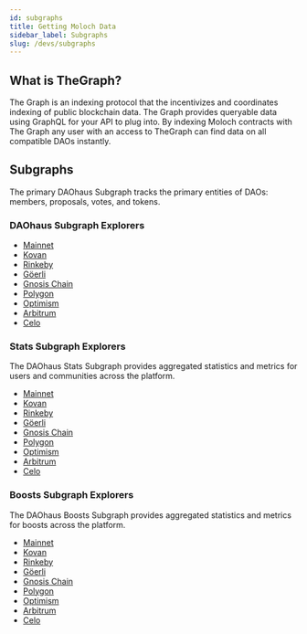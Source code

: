 ```yaml
---
id: subgraphs
title: Getting Moloch Data
sidebar_label: Subgraphs
slug: /devs/subgraphs
---
```


## What is TheGraph?

The Graph is an indexing protocol that the incentivizes and coordinates indexing of public blockchain data. The Graph provides queryable data using GraphQL for your API to plug into. By indexing Moloch contracts with The Graph any user with an access to TheGraph can find data on all compatible DAOs instantly.

## Subgraphs

The primary DAOhaus Subgraph tracks the primary entities of DAOs: members, proposals, votes, and tokens.

### DAOhaus Subgraph Explorers

- [Mainnet](https://thegraph.com/hosted-service/subgraph/odyssy-automaton/daohaus)
- [Kovan](https://thegraph.com/hosted-service/subgraph/odyssy-automaton/daohaus-kovan)
- [Rinkeby](https://thegraph.com/hosted-service/subgraph/odyssy-automaton/daohaus-rinkeby)
- [Göerli](https://thegraph.com/hosted-service/subgraph/odyssy-automaton/daohaus-goerli)
- [Gnosis Chain](https://thegraph.com/hosted-service/subgraph/odyssy-automaton/daohaus-xdai)
- [Polygon](https://thegraph.com/hosted-service/subgraph/odyssy-automaton/daohaus-matic)
- [Optimism](https://thegraph.com/hosted-service/subgraph/odyssy-automaton/daohaus-optimism)
- [Arbitrum](https://thegraph.com/hosted-service/subgraph/odyssy-automaton/daohaus-arbitrum)
- [Celo](https://thegraph.com/hosted-service/subgraph/odyssy-automaton/daohaus-celo)

### Stats Subgraph Explorers

The DAOhaus Stats Subgraph provides aggregated statistics and metrics for users and communities across the platform.

- [Mainnet](https://thegraph.com/hosted-service/subgraph/odyssy-automaton/daohaus-stats)
- [Kovan](https://thegraph.com/hosted-service/subgraph/odyssy-automaton/daohaus-stats-kovan)
- [Rinkeby](https://thegraph.com/hosted-service/subgraph/odyssy-automaton/daohaus-stats-rinkeby)
- [Göerli](https://thegraph.com/hosted-service/subgraph/odyssy-automaton/daohaus-stats-goerli)
- [Gnosis Chain](https://thegraph.com/hosted-service/subgraph/odyssy-automaton/daohaus-stats-xdai)
- [Polygon](https://thegraph.com/hosted-service/subgraph/odyssy-automaton/daohaus-stats-matic)
- [Optimism](https://thegraph.com/hosted-service/subgraph/odyssy-automaton/daohaus-stats-optimism)
- [Arbitrum](https://thegraph.com/hosted-service/subgraph/odyssy-automaton/daohaus-stats-arbitrum)
- [Celo](https://thegraph.com/hosted-service/subgraph/odyssy-automaton/daohaus-stats-celo)

### Boosts Subgraph Explorers

The DAOhaus Boosts Subgraph provides aggregated statistics and metrics for boosts across the platform.

- [Mainnet](https://thegraph.com/hosted-service/subgraph/odyssy-automaton/daohaus-boosts)
- [Kovan](https://thegraph.com/hosted-service/subgraph/odyssy-automaton/daohaus-boosts-kovan)
- [Rinkeby](https://thegraph.com/hosted-service/subgraph/odyssy-automaton/daohaus-boosts-rinkeby)
- [Göerli](https://thegraph.com/hosted-service/subgraph/odyssy-automaton/daohaus-boosts-goerli)
- [Gnosis Chain](https://thegraph.com/hosted-service/subgraph/odyssy-automaton/daohaus-boosts-xdai)
- [Polygon](https://thegraph.com/hosted-service/subgraph/odyssy-automaton/daohaus-boosts-matic)
- [Optimism](https://thegraph.com/hosted-service/subgraph/odyssy-automaton/daohaus-boosts-optimism)
- [Arbitrum](https://thegraph.com/hosted-service/subgraph/odyssy-automaton/daohaus-boosts-arbitrum)
- [Celo](https://thegraph.com/hosted-service/subgraph/odyssy-automaton/daohaus-boosts-celo)

